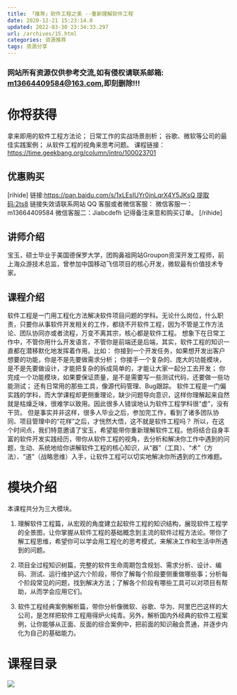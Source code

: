 ```yaml
---
title: 「推荐」软件工程之美 --重新理解软件工程
date: 2020-12-21 15:23:14.0
updated: 2022-03-30 23:34:33.297
url: /archives/15.html
categories: 资源推荐
tags: 资源分享
---
```




### 网站所有资源仅供参考交流,如有侵权请联系邮箱: m13664409584@163.com,即刻删除!!!

# 你将获得

拿来即用的软件工程方法论； 日常工作的实战场景剖析； 谷歌、微软等公司的最佳实践案例； 从软件工程的视角来思考问题。 课程链接：https://time.geekbang.org/column/intro/100023701

## 优惠购买

\[rihide\] 链接:https://pan.baidu.com/s/1xLEsIUYr0jnLqrX4Y5JKsQ 提取码:2ts8 链接失效请联系网站 QQ 客服或者微信客服： 微信客服一：m13664409584 微信客服二：Jiabcdefh 记得备注来意和购买订单。 \[/rihide\]

## 讲师介绍

宝玉，硕士毕业于美国德保罗大学，团购鼻祖网站Groupon资深开发工程师，前上海众游技术总监，曾参加中国移动飞信项目的核心开发，微软最有价值技术专家。

## 课程介绍

软件工程是一门用工程化方法解决软件项目问题的学科。无论什么岗位，什么职责，只要你从事软件开发相关的工作，都绕不开软件工程，因为不管是工作方法论、团队协同亦或者流程，万变不离其宗，核心都是软件工程。 想象下在日常工作中，不管你用什么开发语言，不管你是前端还是后端，其实，软件工程的知识一直都在潜移默化地发挥着作用。比如： 你接到一个开发任务，如果想开发出客户想要的功能，你是不是先要做需求分析； 你接手一个复杂的、庞大的功能模块，是不是先要做设计，才能把复杂的拆成简单的，才能让大家一起分工去开发； 你完成一个功能模块，如果要保证质量，是不是需要写一些测试代码，还要做一些功能测试； 还有日常用的那些工具，像源代码管理、Bug跟踪。 软件工程是一门偏实践的学科，而大学课程却更侧重理论，缺少问题导向意识，这样你理解起来自然就是枯燥乏味，很难学以致用。因此很多人错误地认为软件工程学科很“虚”，没有干货。 但是事实并非这样，很多人毕业之后，参加完工作，看到了诸多团队协同、项目管理中的“花样”之后，才恍然大悟，这不就是软件工程吗？ 所以，在这个时间点，我们特意邀请了宝玉，希望能带你重新理解软件工程。他将结合自身丰富的软件开发实践经历，带你从软件工程的视角，去分析和解决你工作中遇到的问题，生动、系统地给你讲解软件工程的核心知识，从“器”（工具）、“术”（方法）、“道”（战略思维）入手，让软件工程可以切实地解决你所遇到的工作难题。

# 模块介绍

本课程共分为三大模块。

1.  理解软件工程篇，从宏观的角度建立起软件工程的知识结构，展现软件工程学的全景图，让你掌握从软件工程的基础概念到主流的软件过程方法论。带你了解工程思维，希望你可以学会用工程化的思考模式，来解决工作和生活中所遇到的问题。
    
2.  项目全过程知识树篇，完整的软件生命周期包含规划、需求分析、设计、编码、测试、运行维护这六个阶段，带你了解每个阶段要侧重做哪些事；分析每个阶段常见的问题，找到解决方法；了解各个阶段有哪些工具可以对项目有帮助，从而学会应用它们。
    
3.  软件工程经典案例解析篇，带你分析像微软、谷歌、华为、阿里巴巴这样的大公司，是怎样把软件工程用得炉火纯青。另外，解析国内外经典的软件工程案例，让你能够从正面、反面的综合案例中，把前面的知识融会贯通，并逐步内化为自己的基础能力。
    

# 课程目录

![](https://static001.geekbang.org/resource/image/14/d2/14137630743ea826b230e74436164ad2.jpg)